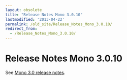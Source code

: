 ```yaml
---
layout: obsolete
title: "Release Notes Mono 3.0.10"
lastmodified: '2013-04-22'
permalink: /old_site/Release_Notes_Mono_3.0.10/
redirect_from:
  - /Release_Notes_Mono_3.0.10/
---
```


Release Notes Mono 3.0.10
=========================

See [Mono 3.0 release notes]({{site.github.url}}/Release_Notes_Mono_3.0#New_in_Mono_3.0.10%7CThe).

